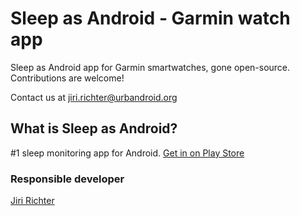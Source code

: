 # Sleep as Android - Garmin watch app

Sleep as Android app for Garmin smartwatches, gone open-source. Contributions are welcome!

Contact us at jiri.richter@urbandroid.org

## What is Sleep as Android?

#1 sleep monitoring app for Android. [Get in on Play Store](https://play.google.com/store/apps/details?id=com.urbandroid.sleep)

### Responsible developer

[Jiri Richter](mailto:jiri.richter@urbandroid.org)